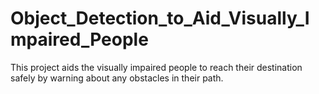 # Object_Detection_to_Aid_Visually_Impaired_People
This project aids the visually impaired people to reach their destination safely by warning about any obstacles in their path.
